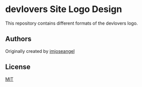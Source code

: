 # devlovers Site Logo Design

This repository contains different formats of the devlovers logo.

## Authors

Originally created by [imjoseangel](http://github.com/imjoseangel)

## License

[MIT](LICENSE)
